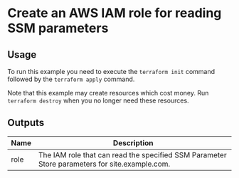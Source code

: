 # Create an AWS IAM role for reading SSM parameters #

## Usage ##

To run this example you need to execute the `terraform init` command
followed by the `terraform apply` command.

Note that this example may create resources which cost money. Run
`terraform destroy` when you no longer need these resources.

## Outputs ##

| Name | Description |
|------|-------------|
| role | The IAM role that can read the specified SSM Parameter Store parameters for site.example.com. |
